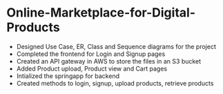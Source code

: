 # Online-Marketplace-for-Digital-Products

- Designed Use Case, ER, Class and Sequence diagrams for the project
- Completed the frontend for Login and Signup pages
- Created an API gateway in AWS to store the files in an S3 bucket
- Added Product upload, Product view and Cart pages
- Intialized the springapp for backend
- Created methods to login, signup, upload products, retrieve products
